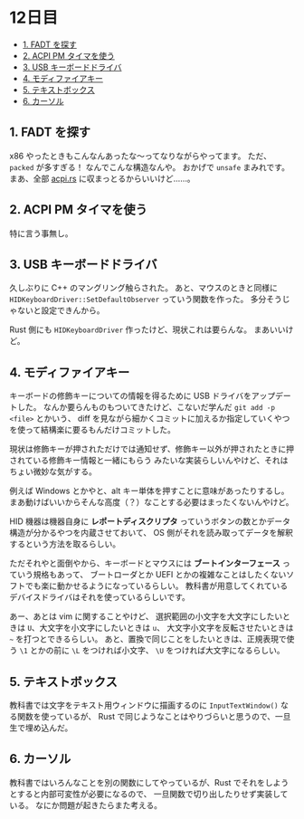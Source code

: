 # 12日目

<!-- mtoc-start -->

- [1. FADT を探す](#1-fadt-を探す)
- [2. ACPI PM タイマを使う](#2-acpi-pm-タイマを使う)
- [3. USB キーボードドライバ](#3-usb-キーボードドライバ)
- [4. モディファイアキー](#4-モディファイアキー)
- [5. テキストボックス](#5-テキストボックス)
- [6. カーソル](#6-カーソル)

<!-- mtoc-end -->

## 1. FADT を探す

x86 やったときもこんなんあったな～ってなりながらやってます。
ただ、`packed` が多すぎる！
なんでこんな構造なんや。
おかげで `unsafe` まみれです。
まあ、全部 [acpi.rs](../mikan-os/kernel/src/acpi.rs) に収まっとるからいいけど……。

## 2. ACPI PM タイマを使う

特に言う事無し。

## 3. USB キーボードドライバ

久しぶりに C++ のマングリング触らされた。
あと、マウスのときと同様に `HIDKeyboardDriver::SetDefaultObserver` っていう関数を作った。
多分そうじゃないと設定できんから。

Rust 側にも `HIDKeyboardDriver` 作ったけど、現状これは要らんな。
まあいいけど。

## 4. モディファイアキー

キーボードの修飾キーについての情報を得るために USB ドライバをアップデートした。
なんか要らんものもついてきたけど、こないだ学んだ `git add -p <file>` とかいう、
diff を見ながら細かくコミットに加えるか指定していくやつを使って結構楽に要るもんだけコミットした。

現状は修飾キーが押されただけでは通知せず、修飾キー以外が押されたときに押されている修飾キー情報と一緒にもらう
みたいな実装らしいんやけど、それはちょい微妙な気がする。

例えば Windows とかやと、alt キー単体を押すことに意味があったりするし。
まあ動けばいいからそんな高度（？）なことする必要はまったくないんやけど。

HID 機器は機器自身に **レポートディスクリプタ** っていうボタンの数とかデータ構造が分かるやつを内蔵させておいて、
OS 側がそれを読み取ってデータを解釈するという方法を取るらしい。

ただそれやと面倒やから、キーボードとマウスには **ブートインターフェース** っていう規格もあって、
ブートローダとか UEFI とかの複雑なことはしたくないソフトでも楽に動かせるようになっているらしい。
教科書が用意してくれているデバイスドライバはそれを使っているらしいです。

あー、あとは vim に関することやけど、
選択範囲の小文字を大文字にしたいときは `U`、大文字を小文字にしたいときは `u`、
大文字小文字を反転させたいときは `~` を打つとできるらしい。
あと、置換で同じことをしたいときは、正規表現で使う `\1` とかの前に `\L` をつければ小文字、
`\U` をつければ大文字になるらしい。

## 5. テキストボックス

教科書では文字をテキスト用ウィンドウに描画するのに `InputTextWindow()` なる関数を使っているが、
Rust で同じようなことはやりづらいと思うので、一旦生で埋め込んだ。

## 6. カーソル

教科書ではいろんなことを別の関数にしてやっているが、Rust でそれをしようとすると内部可変性が必要になるので、
一旦関数で切り出したりせず実装している。
なにか問題が起きたらまた考える。
